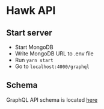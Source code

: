 # Hawk API

## Start server
- Start MongoDB
- Write MongoDB URL to .env file
- Run `yarn start`
- Go to `localhost:4000/graphql`

## Schema

GraphQL API schema is located [here](src/schema/schema.graphql)

